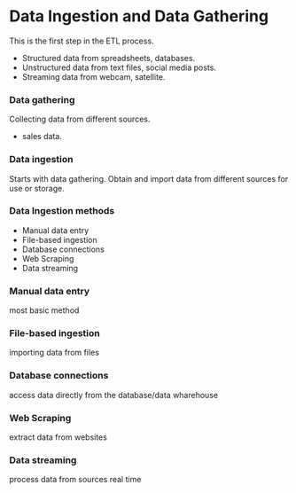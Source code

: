 # Data Ingestion and Data Gathering
This is the first step in the ETL process.
- Structured data from spreadsheets, databases.
- Unstructured data from text files, social media posts.
- Streaming data from webcam, satellite.
### Data gathering
Collecting data from different sources.
- sales data.
### Data ingestion
Starts with data gathering.
Obtain and import data from different sources for use or storage.

### Data Ingestion methods
- Manual data entry
- File-based ingestion
- Database connections
- Web Scraping
- Data streaming

### Manual data entry
most basic method
### File-based ingestion
importing data from files
### Database connections
access data directly from  the database/data wharehouse
### Web Scraping
extract data from websites
### Data streaming
process data from sources real time